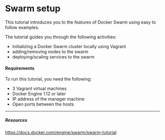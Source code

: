 # Swarm setup

This tutorial introduces you to the features of Docker Swarm using easy to follow examples.

The tutorial guides you through the following activities:

* Initializing a Docker Swarm cluster locally using Vagrant
* adding/removing nodes to the swarm
* deploying/scaling services to the swarm


#### Requirements
To run this tutorial, you need the following:

* 3 Vagrant virtual machines
* Docker Engine 1.12 or later
* IP address of the manager machine
* Open ports between the hosts

---
##### Resources
https://docs.docker.com/engine/swarm/swarm-tutorial
